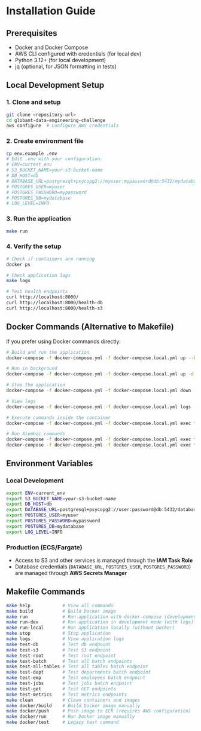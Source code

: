 # Installation Guide

## Prerequisites

- Docker and Docker Compose
- AWS CLI configured with credentials (for local dev)
- Python 3.12+ (for local development)
- jq (optional, for JSON formatting in tests)

## Local Development Setup

### 1. Clone and setup
```bash
git clone <repository-url>
cd globant-data-engineering-challenge
aws configure  # Configure AWS credentials
```

### 2. Create environment file
```bash
cp env.example .env
# Edit .env with your configuration:
# ENV=current_env
# S3_BUCKET_NAME=your-s3-bucket-name
# DB_HOST=db
# DATABASE_URL=postgresql+psycopg2://myuser:mypassword@db:5432/mydatabase
# POSTGRES_USER=myuser
# POSTGRES_PASSWORD=mypassword
# POSTGRES_DB=mydatabase
# LOG_LEVEL=INFO
```

### 3. Run the application
```bash
make run
```

### 4. Verify the setup
```bash
# Check if containers are running
docker ps

# Check application logs
make logs

# Test health endpoints
curl http://localhost:8000/
curl http://localhost:8000/health-db
curl http://localhost:8000/health-s3
```

## Docker Commands (Alternative to Makefile)

If you prefer using Docker commands directly:

```bash
# Build and run the application
docker-compose -f docker-compose.yml -f docker-compose.local.yml up --build

# Run in background
docker-compose -f docker-compose.yml -f docker-compose.local.yml up -d

# Stop the application
docker-compose -f docker-compose.yml -f docker-compose.local.yml down

# View logs
docker-compose -f docker-compose.yml -f docker-compose.local.yml logs -f

# Execute commands inside the container
docker-compose -f docker-compose.yml -f docker-compose.local.yml exec fastapi bash

# Run Alembic commands
docker-compose -f docker-compose.yml -f docker-compose.local.yml exec fastapi alembic upgrade head
docker-compose -f docker-compose.yml -f docker-compose.local.yml exec fastapi alembic revision --autogenerate -m "migration_name"
```

## Environment Variables

### Local Development
```bash
export ENV=current_env
export S3_BUCKET_NAME=your-s3-bucket-name
export DB_HOST=db
export DATABASE_URL=postgresql+psycopg2://user:password@db:5432/database
export POSTGRES_USER=myuser
export POSTGRES_PASSWORD=mypassword
export POSTGRES_DB=mydatabase
export LOG_LEVEL=INFO
```

### Production (ECS/Fargate)
- Access to S3 and other services is managed through the **IAM Task Role**
- Database credentials (`DATABASE_URL`, `POSTGRES_USER`, `POSTGRES_PASSWORD`) are managed through **AWS Secrets Manager**

## Makefile Commands

```bash
make help            # View all commands
make build           # Build Docker image
make run             # Run application with docker-compose (development)
make run-dev         # Run application in development mode (with logs)
make run-local       # Run application locally (without Docker)
make stop            # Stop application
make logs            # View application logs
make test-db         # Test db endpoint
make test-s3         # Test S3 endpoint
make test-root       # Test root endpoint
make test-batch      # Test all batch endpoints
make test-all-tables # Test all tables batch endpoint
make test-dept       # Test departments batch endpoint
make test-emp        # Test employees batch endpoint
make test-jobs       # Test jobs batch endpoint
make test-get        # Test GET endpoints
make test-metrics    # Test metrics endpoints
make clean           # Clean containers and images
make docker/build    # Build Docker image manually
make docker/push     # Push image to ECR (requires AWS configuration)
make docker/run      # Run Docker image manually
make docker/test     # Legacy test command
``` 